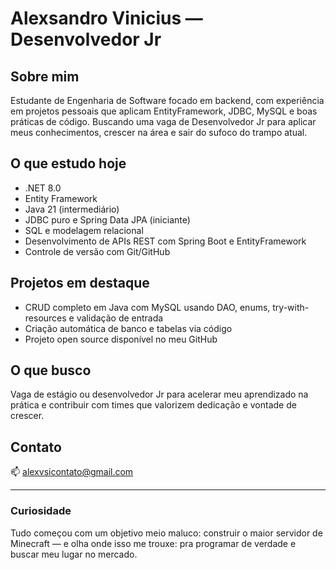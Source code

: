 # Alexsandro Vinicius — Desenvolvedor Jr

## Sobre mim  
Estudante de Engenharia de Software focado em backend, com experiência em projetos pessoais que aplicam EntityFramework, JDBC, MySQL e boas práticas de código. Buscando uma vaga de Desenvolvedor Jr para aplicar meus conhecimentos, crescer na área e sair do sufoco do trampo atual.

## O que estudo hoje  
- .NET 8.0
- Entity Framework
- Java 21 (intermediário)  
- JDBC puro e Spring Data JPA (iniciante)  
- SQL e modelagem relacional  
- Desenvolvimento de APIs REST com Spring Boot e EntityFramework
- Controle de versão com Git/GitHub  

## Projetos em destaque  
- CRUD completo em Java com MySQL usando DAO, enums, try-with-resources e validação de entrada  
- Criação automática de banco e tabelas via código  
- Projeto open source disponível no meu GitHub

## O que busco  
Vaga de estágio ou desenvolvedor Jr para acelerar meu aprendizado na prática e contribuir com times que valorizem dedicação e vontade de crescer.

## Contato  
📫 alexvsicontato@gmail.com  

---

### Curiosidade  
Tudo começou com um objetivo meio maluco: construir o maior servidor de Minecraft — e olha onde isso me trouxe: pra programar de verdade e buscar meu lugar no mercado.

